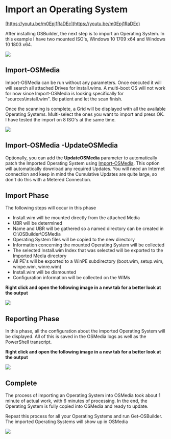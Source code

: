 # Import an Operating System

[https://youtu.be/m0Epj1RaDEc](https://youtu.be/m0Epj1RaDEc)

After installing OSBuilder, the next step is to import an Operating System. In this example I have two mounted ISO's, Windows 10 1709 x64 and Windows 10 1803 x64.

![](../../.gitbook/assets/2018-07-10_14-04-39.png)

## Import-OSMedia

Import-OSMedia can be run without any parameters.  Once executed it will will search all attached Drives for install.wims. A multi-boot OS will not work for now since Import-OSMedia is looking specifically for "sources\install.wim". Be patient and let the scan finish.

Once the scanning is complete, a Grid will be displayed with all the available Operating Systems. Multi-select the ones you want to import and press OK. I have tested the import on 8 ISO's at the same time.

![](../../.gitbook/assets/2018-09-14_0-00-12.png)

## Import-OSMedia -UpdateOSMedia

Optionally, you can add the **UpdateOSMedia** parameter to automatically patch the Imported Operating System using [Import-OSMedia](import-osmedia.md).  This option will automatically download any required Updates.  You will need an Internet connection and keep in mind the Cumulative Updates are quite large, so don't do this with a Metered Connection.

## Import Phase

The following steps will occur in this phase

* Install.wim will be mounted directly from the attached Media
* UBR will be determined
* Name and UBR will be gathered so a named directory can be created in C:\OSBuilder\OSMedia
* Operating System files will be copied to the new directory
* Information concerning the mounted Operating System will be collected
* The selected Install.wim Index that was selected will be exported to the Imported Media directory
* All PE's will be exported to a WinPE subdirectory \(boot.wim, setup.wim, winpe.wim, winre.wim\)
* Install.wim will be dismounted
* Configuration information will be collected on the WIMs

**Right click and open the following image in a new tab for a better look at the output**

![](../../.gitbook/assets/import-osmedia-importing.png)

## Reporting Phase

In this phase, all the configuration about the imported Operating System will be displayed. All of this is saved in the OSMedia logs as well as the PowerShell transcript.

**Right click and open the following image in a new tab for a better look at the output**

![](../../.gitbook/assets/import-osmedia-reporting.png)

## Complete

The process of importing an Operating System into OSMedia took about 1 minute of actual work, with 6 minutes of processing. In the end, the Operating System is fully copied into OSMedia and ready to update.

Repeat this process for all your Operating Systems and run Get-OSBuilder. The imported Operating Systems will show up in OSMedia

![](../../.gitbook/assets/2018-07-19_23-43-19.png)

